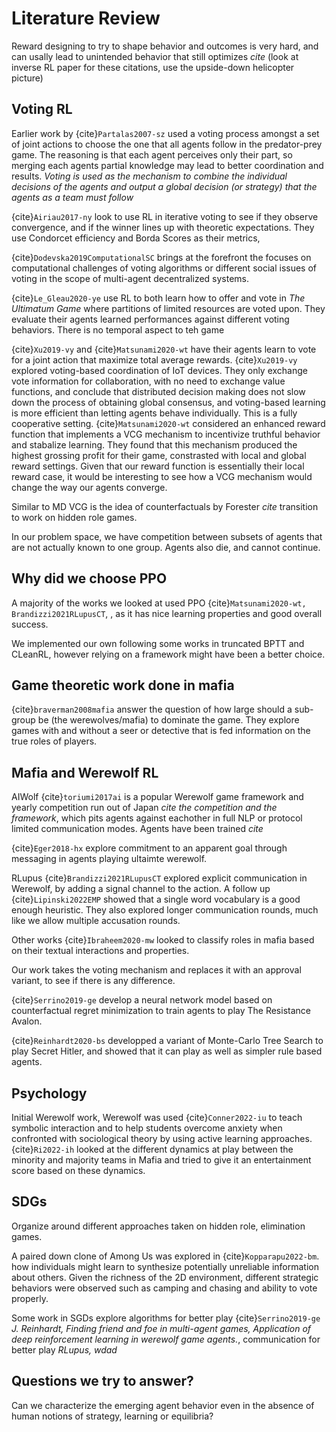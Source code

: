 # Literature Review

Reward designing to try to shape behavior and outcomes is very hard, and can usally lead to unintended behavior that still optimizes *cite* (look at inverse RL paper for these citations, use the upside-down helicopter picture)

## Voting RL

Earlier work by {cite}`Partalas2007-sz` used a voting process amongst a set of joint actions to choose the one that all agents follow in the predator-prey game. The reasoning is that each agent perceives only their part, so merging each agents partial knowledge may lead to better coordination and results. _Voting is used as the mechanism to combine the individual decisions of the agents and output a global decision (or strategy) that the agents as a team must follow_


{cite}`Airiau2017-ny` look to use RL in iterative voting to see if they observe convergence, and if the winner lines up with theoretic expectations. They use Condorcet efficiency and Borda Scores as their metrics, 


{cite}`Dodevska2019ComputationalSC` brings at the forefront the focuses on computational challenges of voting algorithms or different social issues of voting in the scope of multi-agent decentralized systems.



{cite}`Le_Gleau2020-ye` use RL to both learn how to offer and vote in _The Ultimatum Game_ where partitions of limited resources are voted upon. They evaluate their agents learned performances against different voting behaviors. There is no temporal aspect to teh game


{cite}`Xu2019-vy` and {cite}`Matsunami2020-wt` have their agents learn to vote for a joint action that maximize total average rewards. {cite}`Xu2019-vy` explored voting-based coordination of IoT devices. They only exchange vote information for collaboration, with no need to exchange value functions, and conclude that distributed decision making does not slow down the process of obtaining global consensus, and voting-based learning is more efficient than letting agents behave individually. This is a fully cooperative setting. {cite}`Matsunami2020-wt` considered an enhanced reward function that implements a VCG mechanism to incentivize truthful behavior and stabalize learning. They found that this mechanism produced the highest grossing profit for their game, constrasted with local and global reward settings. Given that our reward function is essentially their local reward case, it would be interesting to see how a VCG mechanism would change the way our agents converge. 


Similar to MD VCG is the idea of counterfactuals by Forester *cite* transition to work on hidden role games.




In our problem space, we have competition between subsets of agents that are not actually known to one group. Agents also die, and cannot continue.


## Why did we choose PPO

A majority of the works we looked at used PPO {cite}`Matsunami2020-wt, Brandizzi2021RLupusCT`, , as it has nice learning properties and good overall success.

We implemented our own following some works in truncated BPTT and CLeanRL, however relying on a framework might have been a better choice.



## Game theoretic work done in mafia



{cite}`braverman2008mafia` answer the question of how large should a sub-group be (the werewolves/mafia) to dominate the game. They explore games with and without a seer or detective that is fed information on the true roles of players.

## Mafia and Werewolf RL

AIWolf {cite}`toriumi2017ai` is a popular Werewolf game framework and yearly competition run out of Japan *cite the competition and the framework*, which pits agents against eachother in full NLP or protocol limited communication modes. Agents have been trained *cite*

{cite}`Eger2018-hx` explore commitment to an apparent goal through messaging in agents playing ultaimte werewolf.

RLupus {cite}`Brandizzi2021RLupusCT` explored explicit communication in Werewolf, by adding a signal channel to the action. A follow up {cite}`Lipinski2022EMP` showed that a single word vocabulary is a good enough heuristic. They also explored longer communication rounds, much like we allow multiple accusation rounds.


Other works {cite}`Ibraheem2020-mw` looked to classify roles in mafia based on their textual interactions and properties.

Our work takes the voting mechanism and replaces it with an approval variant, to see if there is any difference. 

{cite}`Serrino2019-ge` develop a neural network model based on counterfactual regret minimization to train agents to play The Resistance Avalon.

{cite}`Reinhardt2020-bs` developped a variant of Monte-Carlo Tree Search to play Secret Hitler, and showed that it can play as well as simpler rule based agents.


## Psychology

Initial Werewolf work, 
Werewolf was used {cite}`Conner2022-iu` to teach symbolic interaction and to help students overcome anxiety when confronted with sociological theory by using active learning approaches. {cite}`Ri2022-ih` looked at the different dynamics at play between the minority and majority teams in Mafia and tried to give it an entertainment score based on these dynamics.



## SDGs

Organize around different approaches taken on hidden role, elimination games.

A paired down clone of Among Us was explored in {cite}`Kopparapu2022-bm`. how individuals might learn to synthesize potentially unreliable information about others. Given the richness of the 2D environment, different strategic behaviors were observed such as camping and chasing and ability to vote properly.

Some work in SGDs explore algorithms for better play {cite}`Serrino2019-ge`
_J. Reinhardt, Finding friend and foe in multi-agent games, Application of deep reinforcement learning in werewolf game agents._, communication for better play _RLupus, wdad_


## Questions we try to answer?

 Can we characterize the emerging agent behavior even in the absence of human notions of strategy, learning or equilibria?



